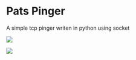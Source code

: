  # **Pats Pinger**

A simple tcp pinger writen in python using socket

![](https://pat.femboys-arent.gay/uB46M17o)

![](https://pat.femboys-arent.gay/4h8bxxXH)



